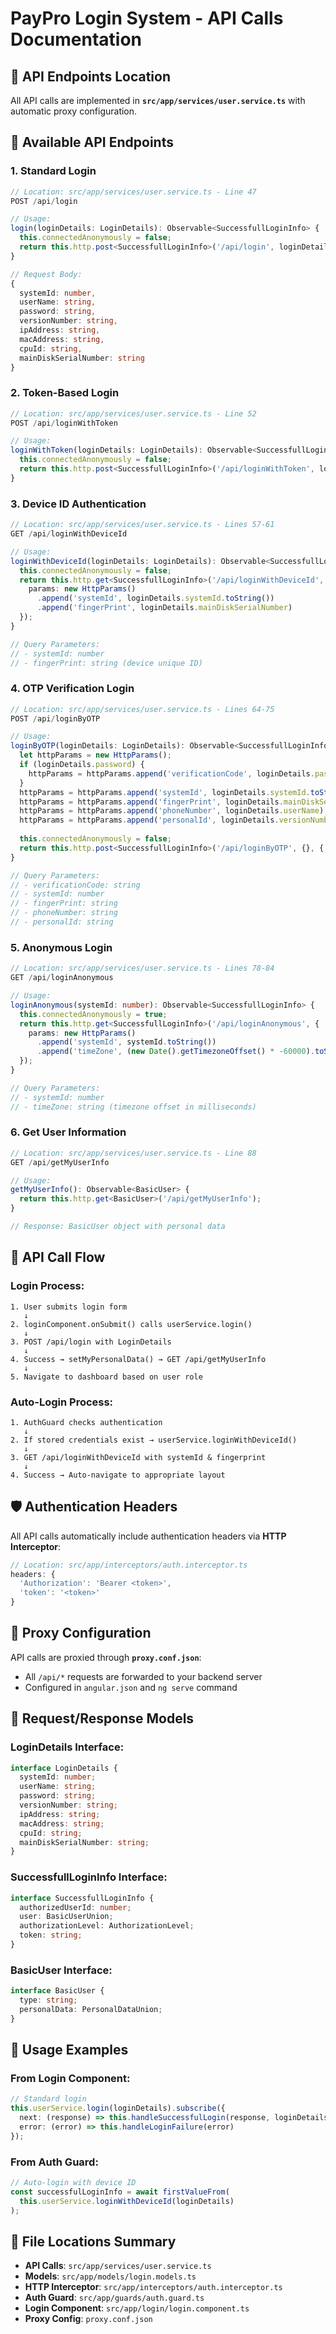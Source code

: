 # PayPro Login System - API Calls Documentation

## 📍 API Endpoints Location

All API calls are implemented in **`src/app/services/user.service.ts`** with automatic proxy configuration.

## 🔑 Available API Endpoints

### 1. **Standard Login**
```typescript
// Location: src/app/services/user.service.ts - Line 47
POST /api/login

// Usage:
login(loginDetails: LoginDetails): Observable<SuccessfullLoginInfo> {
  this.connectedAnonymously = false;
  return this.http.post<SuccessfullLoginInfo>('/api/login', loginDetails);
}

// Request Body:
{
  systemId: number,
  userName: string,
  password: string,
  versionNumber: string,
  ipAddress: string,
  macAddress: string,
  cpuId: string,
  mainDiskSerialNumber: string
}
```

### 2. **Token-Based Login**
```typescript
// Location: src/app/services/user.service.ts - Line 52
POST /api/loginWithToken

// Usage:
loginWithToken(loginDetails: LoginDetails): Observable<SuccessfullLoginInfo> {
  this.connectedAnonymously = false;
  return this.http.post<SuccessfullLoginInfo>('/api/loginWithToken', loginDetails);
}
```

### 3. **Device ID Authentication**
```typescript
// Location: src/app/services/user.service.ts - Lines 57-61
GET /api/loginWithDeviceId

// Usage:
loginWithDeviceId(loginDetails: LoginDetails): Observable<SuccessfullLoginInfo> {
  this.connectedAnonymously = false;
  return this.http.get<SuccessfullLoginInfo>('/api/loginWithDeviceId', {
    params: new HttpParams()
      .append('systemId', loginDetails.systemId.toString())
      .append('fingerPrint', loginDetails.mainDiskSerialNumber)
  });
}

// Query Parameters:
// - systemId: number
// - fingerPrint: string (device unique ID)
```

### 4. **OTP Verification Login**
```typescript
// Location: src/app/services/user.service.ts - Lines 64-75
POST /api/loginByOTP

// Usage:
loginByOTP(loginDetails: LoginDetails): Observable<SuccessfullLoginInfo> {
  let httpParams = new HttpParams();
  if (loginDetails.password) {
    httpParams = httpParams.append('verificationCode', loginDetails.password);
  }
  httpParams = httpParams.append('systemId', loginDetails.systemId.toString());
  httpParams = httpParams.append('fingerPrint', loginDetails.mainDiskSerialNumber);
  httpParams = httpParams.append('phoneNumber', loginDetails.userName);
  httpParams = httpParams.append('personalId', loginDetails.versionNumber);
  
  this.connectedAnonymously = false;
  return this.http.post<SuccessfullLoginInfo>('/api/loginByOTP', {}, { params: httpParams });
}

// Query Parameters:
// - verificationCode: string
// - systemId: number
// - fingerPrint: string
// - phoneNumber: string
// - personalId: string
```

### 5. **Anonymous Login**
```typescript
// Location: src/app/services/user.service.ts - Lines 78-84
GET /api/loginAnonymous

// Usage:
loginAnonymous(systemId: number): Observable<SuccessfullLoginInfo> {
  this.connectedAnonymously = true;
  return this.http.get<SuccessfullLoginInfo>('/api/loginAnonymous', {
    params: new HttpParams()
      .append('systemId', systemId.toString())
      .append('timeZone', (new Date().getTimezoneOffset() * -60000).toString())
  });
}

// Query Parameters:
// - systemId: number
// - timeZone: string (timezone offset in milliseconds)
```

### 6. **Get User Information**
```typescript
// Location: src/app/services/user.service.ts - Line 88
GET /api/getMyUserInfo

// Usage:
getMyUserInfo(): Observable<BasicUser> {
  return this.http.get<BasicUser>('/api/getMyUserInfo');
}

// Response: BasicUser object with personal data
```

## 🔄 API Call Flow

### Login Process:
```
1. User submits login form
   ↓
2. loginComponent.onSubmit() calls userService.login()
   ↓
3. POST /api/login with LoginDetails
   ↓
4. Success → setMyPersonalData() → GET /api/getMyUserInfo
   ↓
5. Navigate to dashboard based on user role
```

### Auto-Login Process:
```
1. AuthGuard checks authentication
   ↓
2. If stored credentials exist → userService.loginWithDeviceId()
   ↓
3. GET /api/loginWithDeviceId with systemId & fingerprint
   ↓
4. Success → Auto-navigate to appropriate layout
```

## 🛡️ Authentication Headers

All API calls automatically include authentication headers via **HTTP Interceptor**:

```typescript
// Location: src/app/interceptors/auth.interceptor.ts
headers: {
  'Authorization': 'Bearer <token>',
  'token': '<token>'
}
```

## 🔧 Proxy Configuration

API calls are proxied through **`proxy.conf.json`**:
- All `/api/*` requests are forwarded to your backend server
- Configured in `angular.json` and `ng serve` command

## 📝 Request/Response Models

### LoginDetails Interface:
```typescript
interface LoginDetails {
  systemId: number;
  userName: string;
  password: string;
  versionNumber: string;
  ipAddress: string;
  macAddress: string;
  cpuId: string;
  mainDiskSerialNumber: string;
}
```

### SuccessfullLoginInfo Interface:
```typescript
interface SuccessfullLoginInfo {
  authorizedUserId: number;
  user: BasicUserUnion;
  authorizationLevel: AuthorizationLevel;
  token: string;
}
```

### BasicUser Interface:
```typescript
interface BasicUser {
  type: string;
  personalData: PersonalDataUnion;
}
```

## 🚀 Usage Examples

### From Login Component:
```typescript
// Standard login
this.userService.login(loginDetails).subscribe({
  next: (response) => this.handleSuccessfulLogin(response, loginDetails),
  error: (error) => this.handleLoginFailure(error)
});
```

### From Auth Guard:
```typescript
// Auto-login with device ID
const successfulLoginInfo = await firstValueFrom(
  this.userService.loginWithDeviceId(loginDetails)
);
```

## 📍 File Locations Summary

- **API Calls**: `src/app/services/user.service.ts`
- **Models**: `src/app/models/login.models.ts`
- **HTTP Interceptor**: `src/app/interceptors/auth.interceptor.ts`
- **Auth Guard**: `src/app/guards/auth.guard.ts`
- **Login Component**: `src/app/login/login.component.ts`
- **Proxy Config**: `proxy.conf.json`
